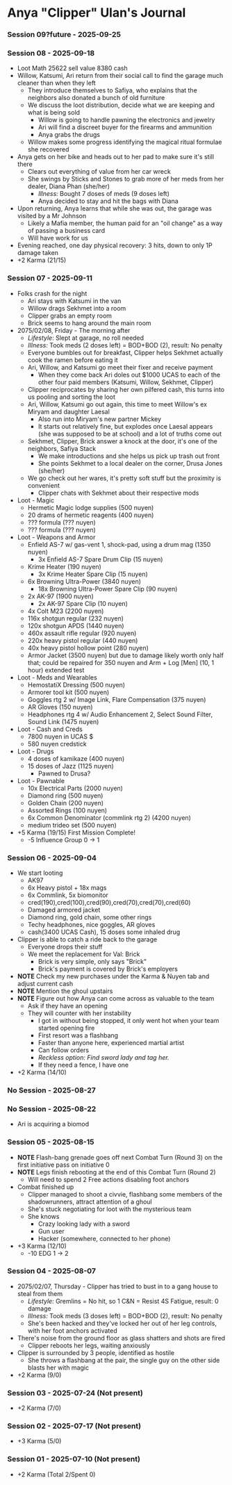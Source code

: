# Anya "Clipper" Ulan's Journal
### Session 09?future - 2025-09-25
### Session 08 - 2025-09-18
- Loot Math
    25622 sell value
    8380 cash
- Willow, Katsumi, Ari return from their social call to find the garage much cleaner than when they left
    - They introduce themselves to Safiya, who explains that the neighbors also donated a bunch of old furniture
    - We discuss the loot distribution, decide what we are keeping and what is being sold
        - Willow is going to handle pawning the electronics and jewelry
        - Ari will find a discreet buyer for the firearms and ammunition
        - Anya grabs the drugs
    - Willow makes some progress identifying the magical ritual formulae she recovered
- Anya gets on her bike and heads out to her pad to make sure it's still there
    - Clears out everything of value from her car wreck
    - She swings by Sticks and Stones to grab more of her meds from her dealer, Diana Phan (she/her)
        - *Illness:* Bought 7 doses of meds (9 doses left)
        - Anya decided to stay and hit the bags with Diana
- Upon returning, Anya learns that while she was out, the garage was visited by a Mr Johnson
    - Likely a Mafia member, the human paid for an "oil change" as a way of passing a business card
    - Will have work for us
- Evening reached, one day physical recovery: 3 hits, down to only 1P damage taken
- +2 Karma (21/15)

### Session 07 - 2025-09-11
- Folks crash for the night
    - Ari stays with Katsumi in the van
    - Willow drags Sekhmet into a room
    - Clipper grabs an empty room
    - Brick seems to hang around the main room
- 2075/02/08, Friday - The morning after
    - *Lifestyle*: Slept at garage, no roll needed
    - *Illness:* Took meds (2 doses left) = BOD+BOD (2), result: No penalty
    - Everyone bumbles out for breakfast, Clipper helps Sekhmet actually cook the ramen before eating it
    - Ari, Willow, and Katsumi go meet their fixer and receive payment
        - When they come back Ari doles out $1000 UCAS to each of the other four paid members (Katsumi, Willow, Sekhmet, Clipper)
    - Clipper reciprocates by sharing her own pilfered cash, this turns into us pooling and sorting the loot
    - Ari, Willow, Katsumi go out again, this time to meet Willow's ex Miryam and daughter Laesal
        - Also run into Miryam's new partner Mickey
        - It starts out relatively fine, but explodes once Laesal appears (she was supposed to be at school) and a lot of truths come out
    - Sekhmet, Clipper, Brick answer a knock at the door, it's one of the neighbors, Safiya Stack
        - We make introductions and she helps us pick up trash out front
        - She points Sekhmet to a local dealer on the corner, Drusa Jones (she/her)
    - We go check out her wares, it's pretty soft stuff but the proximity is convenient
        - Clipper chats with Sekhmet about their respective mods
- Loot - Magic
    - Hermetic Magic lodge supplies (500 nuyen)
    - 20 drams of hermetic reagents (400 nuyen)
    - ??? formula (??? nuyen)
    - ??? formula (??? nuyen)
- Loot - Weapons and Armor
    - Enfield AS-7 w/ gas-vent 1, shock-pad, using a drum mag (1350 nuyen)
        - 3x Enfield AS-7 Spare Drum Clip (15 nuyen)
    - Krime Heater (190 nuyen)
        - 3x Krime Heater Spare Clip (15 nuyen)
    - 6x Browning Ultra-Power (3840 nuyen)
        - 18x Browning Ultra-Power Spare Clip (90 nuyen)
    - 2x AK-97 (1900 nuyen)
        - 2x AK-97 Spare Clip (10 nuyen)
    - 4x Colt M23 (2200 nuyen)
    - 116x shotgun regular (232 nuyen)
    - 120x shotgun APDS (1440 nuyen)
    - 460x assault rifle regular (920 nuyen)
    - 220x heavy pistol regular (440 nuyen)
    - 40x heavy pistol hollow point (280 nuyen)
    - Armor Jacket (3500 nuyen) but due to damage likely worth only half that; could be repaired for 350 nuyen and Arm + Log [Men] (10, 1 hour) extended test
- Loot - Meds and Wearables
    - HemostatiX Dressing (500 nuyen)
    - Armorer tool kit (500 nuyen)
    - Goggles rtg 2 w/ Image Link, Flare Compensation (375 nuyen)
    - AR Gloves (150 nuyen)
    - Headphones rtg 4 w/ Audio Enhancement 2, Select Sound Filter, Sound Link (1475 nuyen)
- Loot - Cash and Creds
    - 7800 nuyen in UCAS $
    - 580 nuyen credstick
- Loot - Drugs
    - 4 doses of kamikaze (400 nuyen)
    - 15 doses of Jazz (1125 nuyen)
        - Pawned to Drusa?
- Loot - Pawnable
    - 10x Electrical Parts (2000 nuyen)
    - Diamond ring (500 nuyen)
    - Golden Chain (200 nuyen)
    - Assorted Rings (100 nuyen)
    - 6x Common Denominator (commlink rtg 2) (4200 nuyen)
    - medium trideo set (500 nuyen)
- +5 Karma (19/15) First Mission Complete!
    - -5 Influence Group 0 -> 1

### Session 06 - 2025-09-04
- We start looting
    - AK97
    - 6x Heavy pistol + 18x mags
    - 6x Commlink, 5x biomonitor
    - cred(190),cred(100),cred(90),cred(70),cred(70),cred(60)
    - Damaged armored jacket
    - Diamond ring, gold chain, some other rings
    - Techy headphones, nice goggles, AR gloves
    - cash(3400 UCAS Cash), 15 doses some inhaled drug
- Clipper is able to catch a ride back to the garage
    - Everyone drops their stuff
    - We meet the replacement for Val: Brick
        - Brick is very simple, only says "Brick"
        - Brick's payment is covered by Brick's employers
- **NOTE** Check my new purchases under the Karma & Nuyen tab and adjust current cash
- **NOTE** Mention the ghoul upstairs
- **NOTE** Figure out how Anya can come across as valuable to the team
    - Ask if they have an opening
    - They will counter with her instability
        - I got in without being stopped, it only went hot when your team started opening fire
        - First resort was a flashbang
        - Faster than anyone here, experienced martial artist
        - Can follow orders
        - *Reckless option: Find sword lady and tag her.*
        - If they need a fence, I have one
- +2 Karma (14/10)

### No Session - 2025-08-27
### No Session - 2025-08-22
- Ari is acquiring a biomod

### Session 05 - 2025-08-15
- **NOTE** Flash-bang grenade goes off next Combat Turn (Round 3) on the first initiative pass on initiative 0
- **NOTE** Legs finish rebooting at the end of this Combat Turn (Round 2)
    - Will need to spend 2 Free actions disabling foot anchors
- Combat finished up
    - Clipper managed to shoot a civvie, flashbang some members of the shadowrunners, attract attention of a ghoul
    - She's stuck negotiating for loot with the mysterious team
    - She knows
        - Crazy looking lady with a sword
        - Gun user
        - Hacker (somewhere, connected to her phone)
- +3 Karma (12/10)
    - -10 EDG 1 -> 2

### Session 04 - 2025-08-07
- 2075/02/07, Thursday - Clipper has tried to bust in to a gang house to steal from them
    - *Lifestyle:* Gremlins = No hit, so 1 C&N = Resist 4S Fatigue, result: 0 damage
    - *Illness:* Took meds (3 doses left) = BOD+BOD (2), result: No penalty
    - She's been hacked and they've locked her out of her leg controls, with her foot anchors activated
- There's noise from the ground floor as glass shatters and shots are fired
    - Clipper reboots her legs, waiting anxiously
- Clipper is surrounded by 3 people, identified as hostile
    - She throws a flashbang at the pair, the single guy on the other side blasts her with magic
- +2 Karma (9/0)

### Session 03 - 2025-07-24 (Not present)
- +2 Karma (7/0)

### Session 02 - 2025-07-17 (Not present)
- +3 Karma (5/0)

### Session 01 - 2025-07-10 (Not present)
- +2 Karma (Total 2/Spent 0)